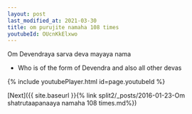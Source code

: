 ```yaml
---
layout: post
last_modified_at: 2021-03-30
title: om purujite namaha 108 times
youtubeId: OUcnKkElxwo
---
```

 
 
Om Devendraya sarva deva mayaya nama 
 
 -  Who is of the form of Devendra and also all other devas 
 
  
 
  
 
 
 
 
 
 


{% include youtubePlayer.html id=page.youtubeId %}
 
[Next]({{ site.baseurl }}{% link  split2/_posts/2016-01-23-Om shatrutaapanaaya namaha 108 times.md%})
 
